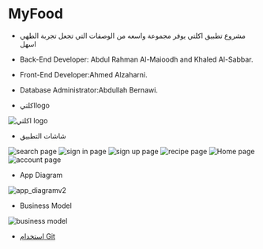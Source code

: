 # MyFood
- مشروع تطبيق اكلتي يوفر مجموعة واسعه من الوصفات التي تجعل تجربة الطهي اسهل

- Back-End Developer: Abdul Rahman Al-Maioodh and Khaled Al-Sabbar.
- Front-End Developer:Ahmed Alzaharni.
- Database Administrator:Abdullah Bernawi.


- اكلتيlogo

![اكلتي logo](https://user-images.githubusercontent.com/26899187/152952003-15cd4bc9-6c76-4876-b75d-c6ae8b104a13.png)



- شاشات التطبيق


![search page](https://user-images.githubusercontent.com/26899187/154028747-2783ca95-f208-448a-870f-edbdb9923a09.png)
![sign in page](https://user-images.githubusercontent.com/26899187/154028779-9680c5dd-b4c4-49fe-8323-9129006a106d.png)
![sign up page](https://user-images.githubusercontent.com/26899187/154028814-cb851dfb-0914-4da2-96d4-b34ce4b017f7.png)
![recipe page](https://user-images.githubusercontent.com/26899187/154028833-ffedc1af-839d-4e89-8ffb-dc8779b09ea2.png)
![Home page](https://user-images.githubusercontent.com/26899187/154028845-8f8aed57-7a6f-47d3-b269-e2ddecd7d15c.png)
![account page](https://user-images.githubusercontent.com/26899187/154028864-1f11c5e9-1792-4fba-9217-5c75e3554ec3.png)



- App Diagram 


![app_diagramv2](https://user-images.githubusercontent.com/26899187/154029352-77d5d7d5-37d3-49b9-a0a9-5fe0d6e3d772.png)


- Business Model


![business model](https://user-images.githubusercontent.com/98816647/154053892-637b449e-778c-4591-9704-daa5c833c302.jpeg)




* [استخدام Git](https://github.com/ctiProgramming1/tools/wiki/Git)
